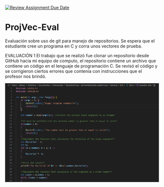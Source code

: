 [![Review Assignment Due Date](https://classroom.github.com/assets/deadline-readme-button-24ddc0f5d75046c5622901739e7c5dd533143b0c8e959d652212380cedb1ea36.svg)](https://classroom.github.com/a/L-l2uhAO)
# ProjVec-Eval
Evaluación sobre uso de git para manejo de repositorios. Se espera que el estudiante cree un programa en C y corra unos vectores de prueba. 

EVALUACIÓN 1
El trabajo que se realizó fue clonar un repositorio desde GitHub hacia mi equipo de computo, el repositorio contiene un archivo que contiene un código en el lenguaje de programación C. Se revisó el código y se corrigieron ciertos errores que contenía con instrucciones que el profesor nos brindó.

![Código de C](imagenes/Foto1.png)
